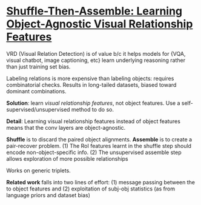 # [Shuffle-Then-Assemble: Learning Object-Agnostic Visual Relationship Features](https://arxiv.org/pdf/1808.00171.pdf)

VRD (Visual Relation Detection) is of value b/c it helps models for {VQA, visual chatbot, image captioning, etc} learn underlying reasoning rather than just training set bias.

Labeling relations is more expensive than labeling objects: requires combinatorial checks. Results in long-tailed datasets, biased toward dominant combinations.

**Solution**: learn *visual relationship features*, not object features. Use a self-supervised/unsupervised method to do so.

**Detail**: Learning visual relationship features instead of object features means that the conv layers are object-agnostic.

**Shuffle** is to discard the paired object alignments. **Assemble** is to create a pair-recover problem. (1) The RoI features learnt in the shuffle step should encode non-object-specific info. (2) The unsupervised assemble step allows exploration of more possible relationships

Works on generic triplets.

**Related work** falls into two lines of effort: (1) message passing between the to object features and (2) exploitation of subj-obj statistics (as from language priors and dataset bias)
<!--stackedit_data:
eyJoaXN0b3J5IjpbMTAyNzIwMDE5NywtNTExNTEzNDI3LC0xND
k4NDMxMTI0LDIyMTIwOTU4NCw0OTEyMzM3NDddfQ==
-->